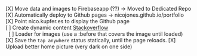 [X] Move data and images to Firebaseapp (??) -> Moved to Dedicated Repo  
[X] Automatically deploy to Github pages -> nicojones.github.io/portfolio  
[X] Point nico.kupfer.es to display the Github page  
[ ] Create dynamic content [Stackoverflow](https://stackoverflow.com/a/38888009/2016686)  
&nbsp;&nbsp;[ ] Loader for images (use a :before that covers the image until loaded)  
[X] Save the `tap anywhere` status statically, until the page reloads.
[X] Upload better home picture (very dark on one side)
